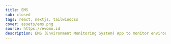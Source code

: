 ```yaml
---
title: EMS
sub: closed
tags: react, nextjs, tailwindcss
cover: assets/ems.png
source: https://evomo.id
description: EMS (Environment Monitoring System) App to monitor environment conditions.
---
```

